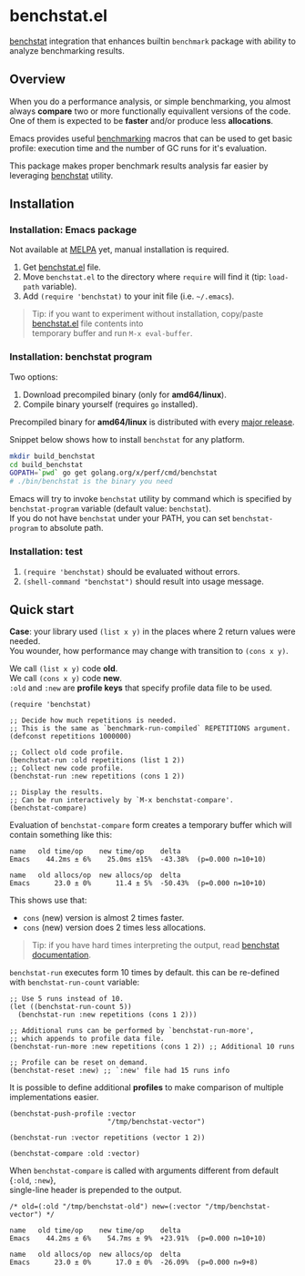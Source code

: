 # benchstat.el

[benchstat](https://godoc.org/golang.org/x/perf/cmd/benchstat) integration that enhances
builtin `benchmark` package with ability to analyze benchmarking results.

## Overview

When you do a performance analysis, or simple benchmarking,
you almost always **compare** two or more functionally equivallent versions of the code.
One of them is expected to be **faster** and/or produce less **allocations**.

Emacs provides useful [benchmarking](https://www.emacswiki.org/emacs/EmacsLispBenchmark) macros
that can be used to get basic profile: execution time and the number of GC runs for it's evaluation.

This package makes proper benchmark results analysis far easier by leveraging [benchstat](https://godoc.org/golang.org/x/perf/cmd/benchstat) utility. 

## Installation

### Installation: Emacs package

Not available at [MELPA](https://github.com/melpa/melpa) yet,
manual installation is required.

1. Get [benchstat.el](benchstat.el) file.
2. Move `benchstat.el` to the directory where `require` will find it (tip: `load-path` variable).
3. Add `(require 'benchstat)` to your init file (i.e. `~/.emacs`).

> Tip: if you want to experiment without installation, 
> copy/paste [benchstat.el](benchstat.el) file contents into  
> temporary buffer and run `M-x eval-buffer`.

### Installation: benchstat program

Two options:

1. Download precompiled binary (only for **amd64/linux**).
2. Compile binary yourself (requires `go` installed).

Precompiled binary for **amd64/linux** is distributed with every [major release](https://github.com/Quasilyte/benchstat.el/releases/tag/v1.0.0).

Snippet below shows how to install `benchstat` for any platform.

```bash
mkdir build_benchstat 
cd build_benchstat
GOPATH=`pwd` go get golang.org/x/perf/cmd/benchstat
# ./bin/benchstat is the binary you need
```

Emacs will try to invoke `benchstat` utility by command which is
specified by `benchstat-program` variable (default value: `benchstat`).  
If you do not have `benchstat` under your PATH, 
you can set `benchstat-program` to absolute path.

### Installation: test

1. `(require 'benchstat)` should be evaluated without errors.
2. `(shell-command "benchstat")` should result into usage message.

## Quick start

**Case**: your library used `(list x y)` in the places where 2 return values were needed.  
You wounder, how performance may change with transition to `(cons x y)`.

We call `(list x y)` code **old**.  
We call `(cons x y)` code **new**.  
`:old` and `:new` are **profile keys** that specify profile data file to be used.

```elisp
(require 'benchstat)

;; Decide how much repetitions is needed.
;; This is the same as `benchmark-run-compiled` REPETITIONS argument.
(defconst repetitions 1000000)

;; Collect old code profile.
(benchstat-run :old repetitions (list 1 2))
;; Collect new code profile.
(benchstat-run :new repetitions (cons 1 2))

;; Display the results.
;; Can be run interactively by `M-x benchstat-compare'.
(benchstat-compare)
```

Evaluation of `benchstat-compare` form creates a temporary buffer which will contain
something like this:

```
name   old time/op    new time/op    delta
Emacs    44.2ms ± 6%    25.0ms ±15%  -43.38%  (p=0.000 n=10+10)

name   old allocs/op  new allocs/op  delta
Emacs      23.0 ± 0%      11.4 ± 5%  -50.43%  (p=0.000 n=10+10)
```

This shows use that:

* `cons` (new) version is almost 2 times faster.
* `cons` (new) version does 2 times less allocations.

> Tip: if you have hard times interpreting the output,
> read [benchstat documentation](https://github.com/golang/perf/tree/master/cmd/benchstat).

`benchstat-run` executes form 10 times by default.
this can be re-defined with `benchstat-run-count` variable:

```elisp
;; Use 5 runs instead of 10.
(let ((benchstat-run-count 5))
  (benchstat-run :new repetitions (cons 1 2)))

;; Additional runs can be performed by `benchstat-run-more',
;; which appends to profile data file.
(benchstat-run-more :new repetitions (cons 1 2)) ;; Additional 10 runs

;; Profile can be reset on demand.
(benchstat-reset :new) ;; `:new' file had 15 runs info
```

It is possible to define additional **profiles** to make comparison of multiple
implementations easier.  

```elisp
(benchstat-push-profile :vector
                        "/tmp/benchstat-vector")

(benchstat-run :vector repetitions (vector 1 2))

(benchstat-compare :old :vector)
```

When `benchstat-compare` is called with arguments different from default {`:old`, `:new`},  
single-line header is prepended to the output.

```
/* old=(:old "/tmp/benchstat-old") new=(:vector "/tmp/benchstat-vector") */

name   old time/op    new time/op    delta
Emacs    44.2ms ± 6%    54.7ms ± 9%  +23.91%  (p=0.000 n=10+10)

name   old allocs/op  new allocs/op  delta
Emacs      23.0 ± 0%      17.0 ± 0%  -26.09%  (p=0.000 n=9+8)
```
